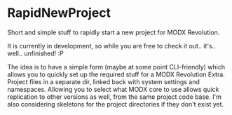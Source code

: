RapidNewProject
===============

Short and simple stuff to rapidly start a new project for MODX Revolution.

It is currently in development, so while you are free to check it out.. it's.. well.. unfinished! :P

The idea is to have a simple form (maybe at some point CLI-friendly) which allows you to quickly set up the required stuff for a MODX Revolution Extra. Project files in a separate dir, linked back with system settings and namespaces. Allowing you to select what MODX core to use allows quick replication to other versions as well, from the same project code base. I'm also considering skeletons for the project directories if they don't exist yet.
